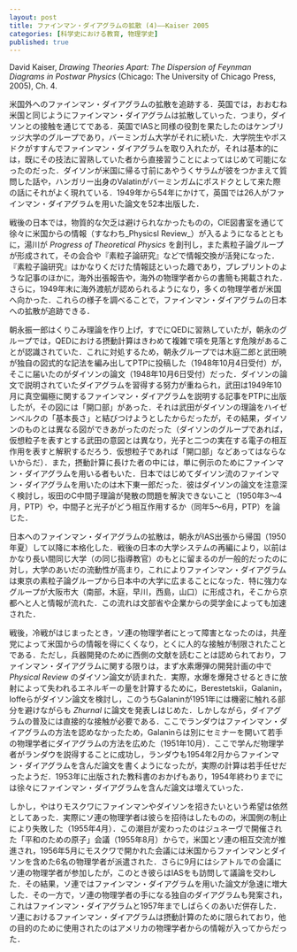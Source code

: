 ```yaml
---
layout: post
title: ファインマン・ダイアグラムの拡散 (4)——Kaiser 2005
categories: [科学史における教育, 物理学史]
published: true
---
```


David Kaiser, _Drawing Theories Apart: The Dispersion of Feynman Diagrams in Postwar Physics_ (Chicago: The University of Chicago Press, 2005), Ch. 4.

米国外へのファインマン・ダイアグラムの拡散を追跡する．英国では，おおむね米国と同じようにファインマン・ダイアグラムは拡散していった．つまり，ダイソンとの接触を通じてである．英国でIASと同様の役割を果たしたのはケンブリッジ大学のグループであり，バーミンガム大学がそれに続いた．大学院生やポスドクがすすんでファインマン・ダイアグラムを取り入れたが，それは基本的には，既にその技法に習熟していた者から直接習うことによってはじめて可能になったのだった．ダイソンが米国に帰る寸前にあやうくサラムが彼をつかまえて質問した話や，ハンガリー出身のValatinがバーミンガムにポスドクとして来た際の話にそれがよく現れている．1949年から54年にかけて，英国では26人がファインマン・ダイアグラムを用いた論文を52本出版した．

戦後の日本では，物質的な欠乏は避けられなかったものの，CIE図書室を通じて徐々に米国からの情報（すなわち_Physicsl Review_）が入るようになるとともに，湯川が _Progress of Theoretical Physics_ を創刊し，また素粒子論グループが形成されて，その会合や『素粒子論研究』などで情報交換が活発になった．『素粒子論研究』はかなりくだけた情報誌といった趣であり，プレプリントのような記事のほかに，海外出張報告や，海外の物理学者からの書簡も掲載された．さらに，1949年末に海外渡航が認められるようになり，多くの物理学者が米国へ向かった．これらの様子を調べることで，ファインマン・ダイアグラムの日本への拡散が追跡できる．

朝永振一郎はくりこみ理論を作り上げ，すでにQEDに習熟していたが，朝永のグループでは，QEDにおける摂動計算はきわめて複雑で項を見落とす危険があることが認識されていた．これに対処するため，朝永グループでは木庭二郎と武田暁が独自の図式的な記法を編み出してPTPに投稿した（1948年10月4日受付）が，そこに届いたのがダイソンの論文（1948年10月6日受付）だった．ダイソンの論文で説明されていたダイアグラムを習得する努力が重ねられ，武田は1949年10月に真空偏極に関するファインマン・ダイアグラムを説明する記事をPTPに出版したが，その図には「開口部」があった．それは武田がダイソンの理論をハイゼンベルクの「基本長さ」と結びつけようとしたからだったが，その結果，ダイソンのものとは異なる図ができあがったのだった（ダイソンのグループであれば，仮想粒子を表すとする武田の意図とは異なり，光子と二つの実在する電子の相互作用を表すと解釈するだろう．仮想粒子であれば「開口部」などあってはならないからだ）．また，摂動計算に長けた者の中には，単に例示のためにファインマン・ダイアグラムを用いる者もいた．日本ではじめてダイソン流のファインマン・ダイアグラムを用いたのは木下東一郎だった．彼はダイソンの論文を注意深く検討し，坂田のC中間子理論が発散の問題を解決できないこと（1950年3〜4月，PTP）や，中間子と光子がどう相互作用するか（同年5〜6月，PTP）を論じた．

日本へのファインマン・ダイアグラムの拡散は，朝永がIAS出張から帰国（1950年夏）して以降に本格化した．戦後の日本の大学システムの再編により，以前はかなり長い間同じ大学（の同じ指導教官）のもとに留まるのが一般的だったのに対し，大学のあいだの流動性が高まり，これによりファインマン・ダイアグラムは東京の素粒子論グループから日本中の大学に広まることになった．特に強力なグループが大阪市大（南部，木庭，早川，西島，山口）に形成され，そこから京都へと人と情報が流れた．この流れは文部省や企業からの奨学金によっても加速された．

戦後，冷戦がはじまったとき，ソ連の物理学者にとって障害となったのは，共産党によって米国からの情報を得にくくなり，とくに人的な接触が制限されたことである．ただし，兵器開発のために西側の文献を読むことは認められており，ファインマン・ダイアグラムに関する限りは，まず水素爆弾の開発計画の中で _Physical Review_ のダイソン論文が読まれた．実際，水爆を爆発させるときに放射によって失われるエネルギーの量を計算するために，Berestetskii，Galanin，Ioffeらがダイソン論文を検討し，このうちGalaninが1951年には機密に触れる部分を避けながらも _Zhurnal_ に論文を発表しはじめた．しかしながら，ダイアグラムの普及には直接的な接触が必要である．ここでランダウはファインマン・ダイアグラムの方法を認めなかったため，Galaninらは別にセミナーを開いて若手の物理学者にダイアグラムの方法を広めた（1951年10月）．ここで学んだ物理学者がランダウを説得することに成功し，ランダウも1954年2月からファインマン・ダイアグラムを含んだ論文を書くようになったが，実際の計算は若手任せだったようだ．1953年に出版された教科書のおかげもあり，1954年終わりまでには徐々にファインマン・ダイアグラムを含んだ論文は増えていった．

しかし，やはりモスクワにファインマンやダイソンを招きたいという希望は依然としてあった．実際にソ連の物理学者は彼らを招待はしたものの，米国側の制止により失敗した（1955年4月）．この潮目が変わったのはジュネーヴで開催された「平和のための原子」会議（1955年8月）からで，米国とソ連の相互交流が推進され，1956年5月にモスクワで開かれた会議には米国からファインマンとダイソンを含めた6名の物理学者が派遣された．さらに9月にはシアトルでの会議にソ連の物理学者が参加したが，このとき彼らはIASをも訪問して議論を交わした．その結果，ソ連ではファインマン・ダイアグラムを用いた論文が急速に増大した．その一方で，ソ連の物理学者の手になる独自のダイアグラムも発案され，これはファインマン・ダイアグラムと1957年までしばらくのあいだ併存した．ソ連におけるファインマン・ダイアグラムは摂動計算のために限られており，他の目的のために使用されたのはアメリカの物理学者からの情報が入ってからだった．

